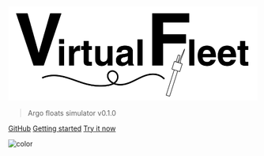 <!-- cover.md -->

![logo](img/repo_picture_tight.png)

> Argo floats simulator v0.1.0

[GitHub](https://github.com/euroargodev/VirtualFleet/ ':crossorgin')
[Getting started](/usage ':target=_self')
[Try it now](https://binder.pangeo.io/v2/gh/euroargodev/VirtualFleet/refactoring?urlpath=lab/tree/examples/try_it-CustomPlans.ipynb ':crossorgin')

<!-- background color -->
![color](#fff)